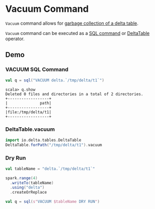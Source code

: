 # Vacuum Command

`Vacuum` command allows for [garbage collection of a delta table](VacuumCommand.md#gc).

`Vacuum` command can be executed as a [SQL command](../../sql/index.md#VACUUM) or [DeltaTable](../../DeltaTable.md#vacuum) operator.

## Demo

### VACUUM SQL Command

```scala
val q = sql("VACUUM delta.`/tmp/delta/t1`")
```

```text
scala> q.show
Deleted 0 files and directories in a total of 2 directories.
+------------------+
|              path|
+------------------+
|file:/tmp/delta/t1|
+------------------+
```

### DeltaTable.vacuum

```scala
import io.delta.tables.DeltaTable
DeltaTable.forPath("/tmp/delta/t1").vacuum
```

### Dry Run

```scala
val tableName = "delta.`/tmp/delta/t1`"

spark.range(4)
  .writeTo(tableName)
  .using("delta")
  .createOrReplace

val q = sql(s"VACUUM $tableName DRY RUN")
```
